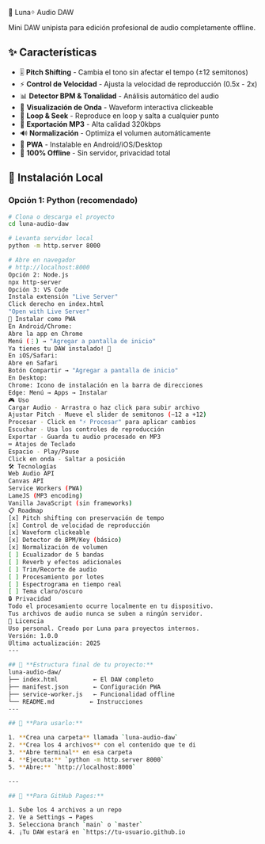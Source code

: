 🎵 Lunaᛜ Audio DAW

Mini DAW unipista para edición profesional de audio completamente offline.

## ✨ Características

- 🎚️ **Pitch Shifting** - Cambia el tono sin afectar el tempo (±12 semitonos)
- ⚡ **Control de Velocidad** - Ajusta la velocidad de reproducción (0.5x - 2x)
- 📊 **Detector BPM & Tonalidad** - Análisis automático del audio
- 🎨 **Visualización de Onda** - Waveform interactiva clickeable
- 🔁 **Loop & Seek** - Reproduce en loop y salta a cualquier punto
- 💾 **Exportación MP3** - Alta calidad 320kbps
- 🔊 **Normalización** - Optimiza el volumen automáticamente
- 📱 **PWA** - Instalable en Android/iOS/Desktop
- 🌙 **100% Offline** - Sin servidor, privacidad total

## 🚀 Instalación Local

### Opción 1: Python (recomendado)
```bash
# Clona o descarga el proyecto
cd luna-audio-daw

# Levanta servidor local
python -m http.server 8000

# Abre en navegador
# http://localhost:8000
Opción 2: Node.js
npx http-server
Opción 3: VS Code
Instala extensión "Live Server"
Click derecho en index.html
"Open with Live Server"
📱 Instalar como PWA
En Android/Chrome:
Abre la app en Chrome
Menú (⋮) → "Agregar a pantalla de inicio"
Ya tienes tu DAW instalado! 🎉
En iOS/Safari:
Abre en Safari
Botón Compartir → "Agregar a pantalla de inicio"
En Desktop:
Chrome: Icono de instalación en la barra de direcciones
Edge: Menú → Apps → Instalar
🎮 Uso
Cargar Audio - Arrastra o haz click para subir archivo
Ajustar Pitch - Mueve el slider de semitonos (−12 a +12)
Procesar - Click en "⚡ Procesar" para aplicar cambios
Escuchar - Usa los controles de reproducción
Exportar - Guarda tu audio procesado en MP3
⌨️ Atajos de Teclado
Espacio - Play/Pause
Click en onda - Saltar a posición
🛠️ Tecnologías
Web Audio API
Canvas API
Service Workers (PWA)
LameJS (MP3 encoding)
Vanilla JavaScript (sin frameworks)
📋 Roadmap
[x] Pitch shifting con preservación de tempo
[x] Control de velocidad de reproducción
[x] Waveform clickeable
[x] Detector de BPM/Key (básico)
[x] Normalización de volumen
[ ] Ecualizador de 5 bandas
[ ] Reverb y efectos adicionales
[ ] Trim/Recorte de audio
[ ] Procesamiento por lotes
[ ] Espectrograma en tiempo real
[ ] Tema claro/oscuro
🔒 Privacidad
Todo el procesamiento ocurre localmente en tu dispositivo.
Tus archivos de audio nunca se suben a ningún servidor.
📄 Licencia
Uso personal. Creado por Luna para proyectos internos.
Versión: 1.0.0
Última actualización: 2025
---

## 🎯 **Estructura final de tu proyecto:**
luna-audio-daw/
├── index.html          ← El DAW completo
├── manifest.json       ← Configuración PWA
├── service-worker.js   ← Funcionalidad offline
└── README.md          ← Instrucciones
---

## 🚀 **Para usarlo:**

1. **Crea una carpeta** llamada `luna-audio-daw`
2. **Crea los 4 archivos** con el contenido que te di
3. **Abre terminal** en esa carpeta
4. **Ejecuta:** `python -m http.server 8000`
5. **Abre:** `http://localhost:8000`

---

## 📱 **Para GitHub Pages:**

1. Sube los 4 archivos a un repo
2. Ve a Settings → Pages
3. Selecciona branch `main` o `master`
4. ¡Tu DAW estará en `https://tu-usuario.github.io